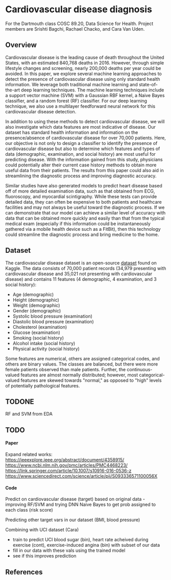 # Cardiovascular disease diagnosis

For the Dartmouth class COSC 89.20, Data Science for Health. Project members are Srishti Bagchi, Rachael Chacko, and Cara Van Uden.

## Overview

Cardiovascular disease is the leading cause of death throughout the United States, with an estimated 840,768 deaths in 2016. However, through simple lifestyle changes and screening, nearly 200,000 deaths per year could be avoided. In this paper, we explore several machine learning approaches to detect the presence of cardiovascular disease using only standard health information. We leverage both traditional machine learning and state-of-the-art deep learning techniques. The machine learning techniques include a support vector machine (SVM) with a Gaussian RBF kernel, a Naive Bayes classifier, and a random forest (RF) classifier. For our deep learning technique, we also use a multilayer feedforward neural network for this cardiovascular disease detection.

In addition to using these methods to detect cardiovascular disease, we will also investigate which data features are most indicative of disease. Our dataset has standard health information and information on the presence/absence of cardiovascular disease for over 70,000 patients. Here, our objective is not only to design a classifier to identify the presence of cardiovascular disease but also to determine which features and types of data (demographic, examination, and social history) are most useful for predicting disease. With the information gained from this study, physicians could potentially alter their current case history methods to obtain more useful data from their patients. The results from this paper could also aid in streamlining the diagnostic process and improving diagnostic accuracy. 

Similar studies have also generated models to predict heart disease based off of more detailed examination data, such as that obtained from ECG, fluoroscopy, and myocardial scintigraphy. While these tests can provide detailed data, they can often be expensive to both patients and healthcare facilities and may not always be useful toward the diagnostic process. If we can demonstrate that our model can achieve a similar level of accuracy with data that can be obtained more quickly and easily than that from the typical medical exam (especially if this information could be instantaneously gathered via a mobile health device such as a FitBit), then this technology could streamline the diagnostic process and bring medicine to the home.

## Dataset

The cardiovascular disease dataset is an open-source [dataset](https://www.kaggle.com/sulianova/cardiovascular-disease-dataset) found on Kaggle. The data consists of 70,000 patient records (34,979 presenting with cardiovascular disease and 35,021 not presenting with cardiovascular disease) and contains 11 features (4 demographic, 4 examination, and 3 social history):

- Age (demographic)
- Height (demographic)
- Weight (demographic)
- Gender (demographic)
- Systolic blood pressure (examination)
- Diastolic blood pressure (examination)
- Cholesterol (examination)
- Glucose (examination)
- Smoking (social history)
- Alcohol intake (social history)
- Physical activity (social history)

Some features are numerical, others are assigned categorical codes, and others are binary values. The classes are balanced, but there were more female patients observed than male patients. Further, the continuous-valued features are almost normally distributed; however, most categorical-valued features are skewed towards "normal," as opposed to "high" levels of potentially pathological features. 

## TODONE
RF and SVM from EDA

## TODO

#### Paper

Expand related works:
https://ieeexplore.ieee.org/abstract/document/4358915/
https://www.ncbi.nlm.nih.gov/pmc/articles/PMC4468223/
https://link.springer.com/article/10.1007/s10916-016-0536-z
https://www.sciencedirect.com/science/article/pii/S093336571100056X

#### Code
Predict on cardiovascular disease (target) based on original data - improving RF/SVM and trying DNN
Naive Bayes to get prob assigned to each class (risk score)

Predicting other target vars in our dataset (BMI, blood pressure)

Combining with UCI dataset (Cara)
- train to predict UCI blood sugar (bin), heart rate acheived during exercise (cont), exercise-induced angina (bin) with subset of our data
- fill in our data with these vals using the trained model
- see if this improves prediction

## References
